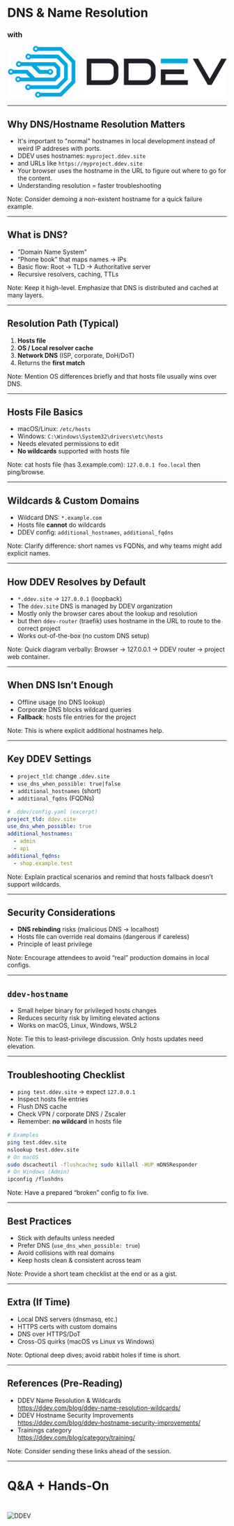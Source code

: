 # **DNS & Name Resolution**  
### with

<img src="images/ddev-logo.svg" alt="DDEV Logo" class="ddev-logo">


---

## Why DNS/Hostname Resolution Matters
- It's important to "normal" hostnames in local development instead of weird IP addreses with ports.
- DDEV uses hostnames: `myproject.ddev.site` 
- and URLs like `https://myproject.ddev.site`
- Your browser uses the hostname in the URL to figure out where to go for the content.
- Understanding resolution = faster troubleshooting

Note:
Consider demoing a non-existent hostname for a quick failure example.

---

## What is DNS?
- "Domain Name System"
- “Phone book” that maps names → IPs
- Basic flow: Root → TLD → Authoritative server
- Recursive resolvers, caching, TTLs

Note:
Keep it high-level. Emphasize that DNS is distributed and cached at many layers.

---

## Resolution Path (Typical)
1. **Hosts file**
2. **OS / Local resolver cache**
3. **Network DNS** (ISP, corporate, DoH/DoT)
4. Returns the **first match**

Note:
Mention OS differences briefly and that hosts file usually wins over DNS.

---

## Hosts File Basics
- macOS/Linux: `/etc/hosts`
- Windows: `C:\Windows\System32\drivers\etc\hosts`
- Needs elevated permissions to edit
- **No wildcards** supported with hosts file

Note:
cat hosts file (has 3.example.com): `127.0.0.1 foo.local` then ping/browse.

---

## Wildcards & Custom Domains
- Wildcard DNS: `*.example.com`
- Hosts file **cannot** do wildcards
- DDEV config: `additional_hostnames`, `additional_fqdns`

Note:
Clarify difference: short names vs FQDNs, and why teams might add explicit names.

---

## How DDEV Resolves by Default
- `*.ddev.site` → `127.0.0.1` (loopback)
- The `ddev.site` DNS is managed by DDEV organization
- Mostly only the browser cares about the lookup and resolution
- but then `ddev-router` (traefik) uses hostname in the URL to route to the correct project
- Works out-of-the-box (no custom DNS setup)

Note:
Quick diagram verbally: Browser → 127.0.0.1 → DDEV router → project web container.

---

## When DNS Isn’t Enough
- Offline usage (no DNS lookup)
- Corporate DNS blocks wildcard queries
- **Fallback**: hosts file entries for the project

Note:
This is where explicit additional hostnames help.

---

## Key DDEV Settings
- `project_tld`: change `.ddev.site`
- `use_dns_when_possible: true|false`
- `additional_hostnames` (short)
- `additional_fqdns` (FQDNs)

```yaml
# .ddev/config.yaml (excerpt)
project_tld: ddev.site
use_dns_when_possible: true
additional_hostnames:
  - admin
  - api
additional_fqdns:
  - shop.example.test
```
Note:
Explain practical scenarios and remind that hosts fallback doesn’t support wildcards.

---

## Security Considerations
- **DNS rebinding** risks (malicious DNS → localhost)
- Hosts file can override real domains (dangerous if careless)
- Principle of least privilege

Note:
Encourage attendees to avoid “real” production domains in local configs.

---

## `ddev-hostname`
- Small helper binary for privileged hosts changes
- Reduces security risk by limiting elevated actions
- Works on macOS, Linux, Windows, WSL2

Note:
Tie this to least-privilege discussion. Only hosts updates need elevation.

---

## Troubleshooting Checklist
- `ping test.ddev.site` → expect `127.0.0.1`
- Inspect hosts file entries
- Flush DNS cache
- Check VPN / corporate DNS / Zscaler
- Remember: **no wildcard** in hosts file

```bash
# Examples
ping test.ddev.site
nslookup test.ddev.site
# On macOS
sudo dscacheutil -flushcache; sudo killall -HUP mDNSResponder
# On Windows (Admin)
ipconfig /flushdns
```
Note:
Have a prepared “broken” config to fix live.

---

## Best Practices
- Stick with defaults unless needed
- Prefer DNS (`use_dns_when_possible: true`)
- Avoid collisions with real domains
- Keep hosts clean & consistent across team

Note:
Provide a short team checklist at the end or as a gist.

---

## Extra (If Time)
- Local DNS servers (dnsmasq, etc.)
- HTTPS certs with custom domains
- DNS over HTTPS/DoT
- Cross-OS quirks (macOS vs Linux vs Windows)

Note:
Optional deep dives; avoid rabbit holes if time is short.

---

## References (Pre‑Reading)
- DDEV Name Resolution & Wildcards  
  https://ddev.com/blog/ddev-name-resolution-wildcards/
- DDEV Hostname Security Improvements  
  https://ddev.com/blog/ddev-hostname-security-improvements/
- Trainings category  
  https://ddev.com/blog/category/training/

Note:
Consider sending these links ahead of the session.

---

<!-- .slide: data-background-color="#0b2d4d" -->

# **Q&A + Hands‑On**
<img src="https://raw.githubusercontent.com/ddev/ddev/main/docs/content/developers/logos/SVG/DDEV-LogoWordmark.svg" alt="DDEV" style="height:56px;margin-top:24px;">